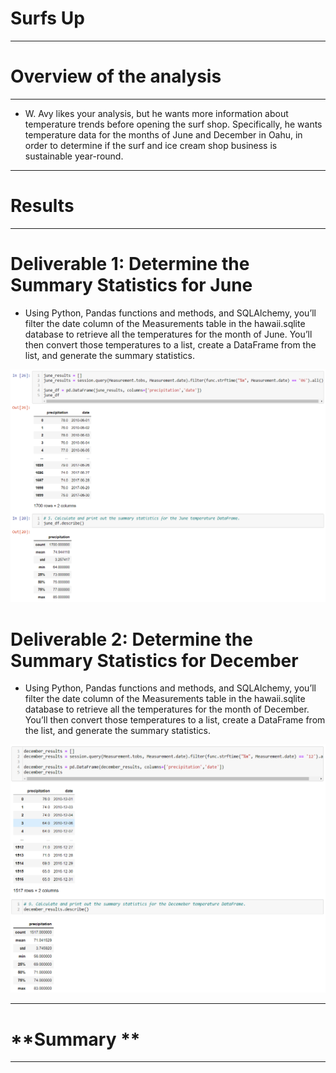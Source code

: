 # **Surfs Up**

----------------------------------

# **Overview of the analysis**

----------------------------------

* W. Avy likes your analysis, but he wants more information about temperature trends before opening the surf shop. Specifically, he wants temperature data for the months of June and December in Oahu, in order to determine if the surf and ice cream shop business is sustainable year-round.

----------------------------------

# **Results**

----------------------------------

# **Deliverable 1: Determine the Summary Statistics for June**

* Using Python, Pandas functions and methods, and SQLAlchemy, you’ll filter the date column of the Measurements table in the hawaii.sqlite database to retrieve all the temperatures for the month of June. You’ll then convert those temperatures to a list, create a DataFrame from the list, and generate the summary statistics.

![deliverable_1.PNG](https://github.com/Bionicbabes/surfs_up/blob/main/Resources/deliverable_1.PNG)

# **Deliverable 2: Determine the Summary Statistics for December**

* Using Python, Pandas functions and methods, and SQLAlchemy, you’ll filter the date column of the Measurements table in the hawaii.sqlite database to retrieve all the temperatures for the month of December. You’ll then convert those temperatures to a list, create a DataFrame from the list, and generate the summary statistics.

![deliverable_2.PNG](https://github.com/Bionicbabes/surfs_up/blob/main/Resources/deliverable_2.PNG)

----------------------------------

# **Summary **

----------------------------------



















